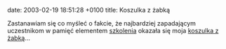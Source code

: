 date: 2003-02-19 18:51:28 +0100
title: Koszulka z żabką

Zastanawiam się co myśleć o fakcie, że najbardziej zapadającym uczestnikom w pamięć elementem [szkolenia](1045446866 'wycinek „Preaching on”') okazała się moja [koszulka z żabką](wycinki/chastell-nie-kuma.jpg 'chastell nie kuma')…

